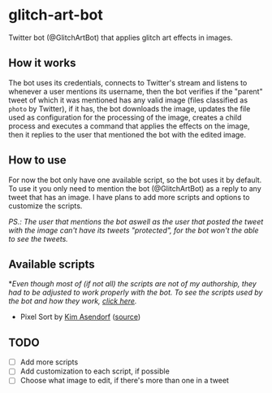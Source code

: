 # glitch-art-bot

Twitter bot (@GlitchArtBot) that applies glitch art effects in images.

## How it works

The bot uses its credentials, connects to Twitter's stream and listens to whenever a user mentions its username, then the bot verifies if the "parent" tweet of which it was mentioned has any valid image (files classified as `photo` by Twitter), if it has, the bot downloads the image, updates the file used as configuration for the processing of the image, creates a child process and executes a command that applies the effects on the image, then it replies to the user that mentioned the bot with the edited image.

## How to use

For now the bot only have one available script, so the bot uses it by default. To use it you only need to mention the bot (@GlitchArtBot) as a reply to any tweet that has an image. I have plans to add more scripts and options to customize the scripts.

*PS.: The user that mentions the bot aswell as the user that posted the tweet with the image can't have its tweets "protected", for the bot won't the able to see the tweets.*

## Available scripts

**Even though most of (if not all) the scripts are not of my authorship, they had to be adjusted to work properly with the bot. To see the scripts used by the bot and how they work, [click here]().*

- Pixel Sort by [Kim Asendorf](https://github.com/kimasendorf) ([source](https://github.com/kimasendorf/ASDFPixelSort/blob/master/ASDFPixelSort.pde))

## TODO

- [ ] Add more scripts
- [ ] Add customization to each script, if possible
- [ ] Choose what image to edit, if there's more than one in a tweet 